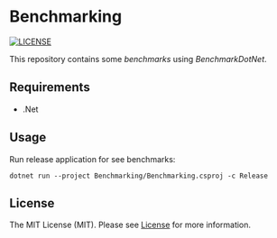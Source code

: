 # Benchmarking

[![LICENSE](https://img.shields.io/badge/license-MIT-green)](LICENSE)

This repository contains some _benchmarks_ using _BenchmarkDotNet_.

## Requirements

- .Net

## Usage

Run release application for see benchmarks:

```console
dotnet run --project Benchmarking/Benchmarking.csproj -c Release
```

## License

The MIT License (MIT). Please see [License](LICENSE) for more information.

